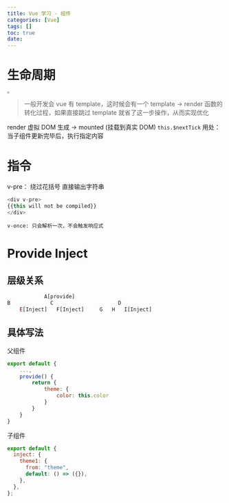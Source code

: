 ```yaml
---
title: Vue 学习 - 组件
categories: [Vue]
tags: []
toc: true
date:
---
```


# 生命周期

<img src="vue2-lifeCycle.jpg" style="zoom:30%">

> 一般开发会 vue 有 template，这时候会有一个 template -> render 函数的转化过程，如果直接跳过 template
> 就省了这一步操作，从而实现优化

render 虚拟 DOM 生成 -> mounted (挂载到真实 DOM)
`this.$nextTick` 用处：当子组件更新完毕后，执行指定内容

# 指令

v-pre： 绕过花括号 直接输出字符串

```js
<div v-pre>
{{this will not be compiled}}
</div>
```

`v-once: 只会解析一次，不会触发响应式`

# Provide Inject

## 层级关系

```js
            A[provide]
B             C                     D
    E[Inject]   F[Inject]     G   H   I[Inject]
```

## 具体写法

父组件

```js
export default {
    ...,
    provide() {
        return {
            theme: {
                color: this.color
            }
        }
    }
}
```

子组件

```js
export default {
  inject: {
    theme1: {
      from: "theme",
      default: () => ({}),
    },
  },
};
```
